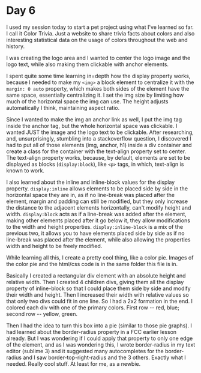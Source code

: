 # Day 6

I used my session today to start a pet project using what I've learned so far. I call it Color Trivia. Just a website to share trivia facts about colors and also interesting statistical data on the usage of colors throughout the web and history.

I was creating the logo area and I wanted to center the logo image and the logo text, while also making them clickable with anchor elements.

I spent quite some time learning in=depth how the display property works, because I needed to make my `<img>` a block element to centralize it with the `margin: 0 auto` property, which makes both sides of the element have the same space, essentially centralizing it. I set the img size by limiting how much of the horizontal space the img can use. The height adjusts automatically I think, maintaining aspect ratio.

Since I wanted to make the img an anchor link as well, I put the img tag inside the anchor tag, but the whole horizontal space was clickable. I wanted JUST the image and the logo text to be clickable. After researching, and, unsurprisingly, stumbling into a stackoverflow question, I discovered I had to put all of those elements (img, anchor, h1) inside a div container and create a class for the container with the text-align property set to center. The text-align property works, because, by default, elements are set to be displayed as blocks (`display:block`), like `<p>` tags, in which, text-align is known to work.

I also learned about the inline and inline-block values for the display property. `display:inline` allows elements to be placed side by side in the horizontal space they are in, as if no line-break was placed after the element, margin and padding can still be modified, but they only increase the distance to the adjacent elements horizontally, can't modify height and width. `display:block` acts as if a line-break was added after the element, making other elements placed after it go below it, they allow modifications to the width and height properties. `display:inline-block` is a mix of the previous two, it allows you to have elements placed side by side as if no line-break was placed after the element, while also allowing the properties width and height to be freely modified.

While learning all this, I create a pretty cool thing, like a color pie. Images of the color pie and the html/css code is in the same folder this file is in.

Basically I created a rectangular div element with an absolute height and relative width. Then I created 4 children divs, giving them all the display property of inline-block so that I could place them side by side and modify their width and height. Then I increased their width with relative values so that only two divs could fit in one line. So I had a 2x2 formation in the end. I colored each div with one of the primary colors. First row -- red, blue; second row -- yellow, green.

Then I had the idea to turn this box into a pie (similar to those pie graphs). I had learned about the border-radius property in a FCC earlier lesson already. But I was wondering if I could apply that property to only one edge of the element, and as I was wondering this, I wrote border-radius in my text editor (sublime 3) and it suggested many autocompletes for the border-radius and I saw border-top-right-radius and the 3 others. Exactly what I needed. Really cool stuff. At least for me, as a newbie.
